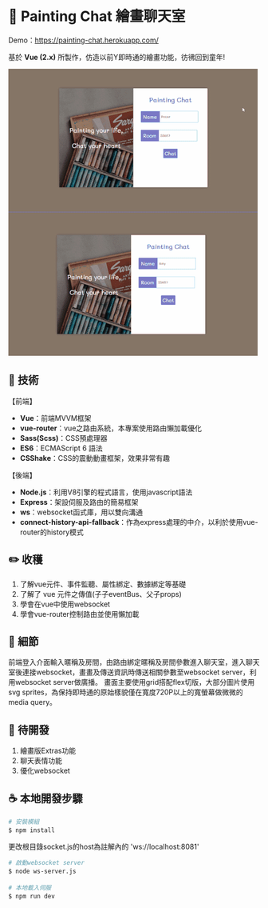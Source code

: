 
# :art: Painting Chat 繪畫聊天室

Demo：https://painting-chat.herokuapp.com/

基於 **Vue (2.x)** 所製作，仿造以前Y即時通的繪畫功能，彷彿回到童年!

![image](https://raw.githubusercontent.com/motea927/vue-chat-paint/master/demoimg/demo.gif)

## :page_facing_up: 技術

【前端】

- **Vue**：前端MVVM框架
- **vue-router**：vue之路由系統，本專案使用路由懶加載優化
- **Sass(Scss)**：CSS預處理器
- **ES6**：ECMAScript 6 語法
- **CSShake**：CSS的震動動畫框架，效果非常有趣

【後端】

- **Node.js**：利用V8引擎的程式語言，使用javascript語法
- **Express**：架設伺服及路由的簡易框架
- **ws**：websocket函式庫，用以雙向溝通
- **connect-history-api-fallback**：作為express處理的中介，以利於使用vue-router的history模式

## :pencil2: 收穫

1. 了解vue元件、事件監聽、屬性綁定、數據綁定等基礎
2. 了解了 vue 元件之傳值(子子eventBus、父子props)
3. 學會在vue中使用websocket
4. 學會vue-router控制路由並使用懶加載


## :pencil: 細節


前端登入介面輸入暱稱及房間，由路由綁定暱稱及房間參數進入聊天室，進入聊天室後連接websocket，畫畫及傳送資訊時傳送相關參數至websocket server，利用websocket server做廣播。
畫面主要使用grid搭配flex切版，大部分圖片使用svg sprites，為保持即時通的原始樣貌僅在寬度720P以上的寬螢幕做微微的media query。


## :pushpin: 待開發

1. 繪畫版Extras功能
2. 聊天表情功能
3. 優化websocket

## :coffee: 本地開發步驟

``` bash
# 安裝模組
$ npm install
```
更改根目錄socket.js的host為註解內的 'ws://localhost:8081'

``` bash
# 啟動websocket server
$ node ws-server.js

# 本地載入伺服
$ npm run dev
```

